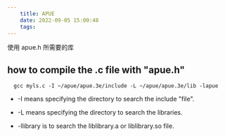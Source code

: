 ```yaml
---
    title: APUE
    date: 2022-09-05 15:00:48
    tags:
---
```


使用 apue.h 所需要的库



## how to compile the .c file with "apue.h"
```
  gcc myls.c -I ~/apue/apue.3e/include -L ~/apue/apue.3e/lib -lapue
```

- -I means specifying the directory to search the include "file".  

- -L means specifying the directory to search the libraries.  

- -llibrary is to search the liblibrary.a or liblibrary.so file.  

